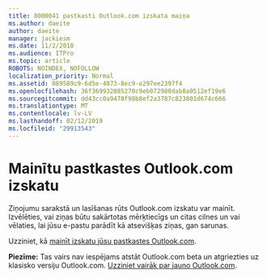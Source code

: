 ```yaml
---
title: 8000041 pastkasti Outlook.com izskata maiņa
ms.author: daeite
author: daeite
manager: jackiesm
ms.date: 11/2/2018
ms.audience: ITPro
ms.topic: article
ROBOTS: NOINDEX, NOFOLLOW
localization_priority: Normal
ms.assetid: 089589c9-6d5e-4073-8ec9-e297ee2397f4
ms.openlocfilehash: 36f369932885270c9eb072980dab8a0512ef19e6
ms.sourcegitcommit: dd43cc0a9470f98b8ef2a3787c823801d674c666
ms.translationtype: MT
ms.contentlocale: lv-LV
ms.lasthandoff: 02/12/2019
ms.locfileid: "29913543"
---
```

# <a name="change-the-look-of-your-outlookcom-mailbox"></a>Mainītu pastkastes Outlook.com izskatu

Ziņojumu sarakstā un lasīšanas rūts Outlook.com izskatu var mainīt. Izvēlēties, vai ziņas būtu sakārtotas mērķtiecīgs un citas cilnes un vai vēlaties, lai jūsu e-pastu parādīt kā atsevišķas ziņas, gan sarunas.
  
Uzziniet, kā [mainīt izskatu jūsu pastkastes Outlook.com](https://go.microsoft.com/fwlink/p/?linkid=2001401&amp;clcid=0x409).
  
 **Piezīme:** Tas vairs nav iespējams atstāt Outlook.com beta un atgriezties uz klasisko versiju Outlook.com. [Uzziniet vairāk par jauno Outlook.com](https://go.microsoft.com/fwlink/p/?linkid=874356).
  

